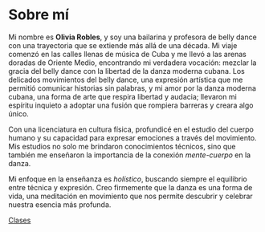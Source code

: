 # Sobre mí

Mi nombre es **Olivia Robles**, y soy una bailarina y profesora de belly dance con una trayectoria que se extiende más allá de una década. Mi viaje comenzó en las calles llenas de música de Cuba y me llevó a las arenas doradas de Oriente Medio, encontrando mi verdadera vocación: mezclar la gracia del belly dance con la libertad de la danza moderna cubana. Los delicados movimientos del belly dance, una expresión artística que me permitió comunicar historias sin palabras, y mi amor por la danza moderna cubana, una forma de arte que respira libertad y audacia; llevaron mi espíritu inquieto a adoptar una fusión que rompiera barreras y creara algo único.

Con una licenciatura en cultura física, profundicé en el estudio del cuerpo humano y su capacidad para expresar emociones a través del movimiento. Mis estudios no solo me brindaron conocimientos técnicos, sino que también me enseñaron la importancia de la conexión *mente-cuerpo* en la danza.


Mi enfoque en la enseñanza es *holístico*, buscando siempre el equilibrio entre técnica y expresión. Creo firmemente que la danza es una forma de vida, una meditación en movimiento que nos permite descubrir y celebrar nuestra esencia más profunda.

[Clases](clases)
